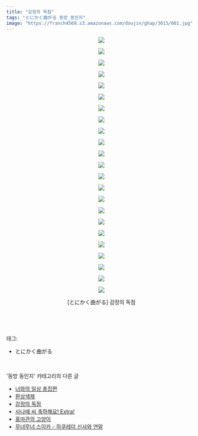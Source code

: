 ```yaml
---
title: "감정의 독점"
tags: "とにかく曲がる 동방_동인지"
image: "https://franch4569.s3.amazonaws.com/doujin/ghap/3015/001.jpg"
---
```

<div class="article">
<p style="text-align: center; clear: none; float: none;"><img src="{{ site.imgserver2 }}/ghap/3015/001.jpg"/></p>
<p style="text-align: center; clear: none; float: none;"><img src="{{ site.imgserver2 }}/ghap/3015/002.jpg"/></p>
<p style="text-align: center; clear: none; float: none;"><img src="{{ site.imgserver2 }}/ghap/3015/003.jpg"/></p>
<p style="text-align: center; clear: none; float: none;"><img src="{{ site.imgserver2 }}/ghap/3015/004.jpg"/></p>
<p style="text-align: center; clear: none; float: none;"><img src="{{ site.imgserver2 }}/ghap/3015/005.jpg"/></p>
<p style="text-align: center; clear: none; float: none;"><img src="{{ site.imgserver2 }}/ghap/3015/006.jpg"/></p>
<p style="text-align: center; clear: none; float: none;"><img src="{{ site.imgserver2 }}/ghap/3015/007.jpg"/></p>
<p style="text-align: center; clear: none; float: none;"><img src="{{ site.imgserver2 }}/ghap/3015/008.jpg"/></p>
<p style="text-align: center; clear: none; float: none;"><img src="{{ site.imgserver2 }}/ghap/3015/009.jpg"/></p>
<p style="text-align: center; clear: none; float: none;"><img src="{{ site.imgserver2 }}/ghap/3015/010.jpg"/></p>
<p style="text-align: center; clear: none; float: none;"><img src="{{ site.imgserver2 }}/ghap/3015/011.jpg"/></p>
<p style="text-align: center; clear: none; float: none;"><img src="{{ site.imgserver2 }}/ghap/3015/012.jpg"/></p>
<p style="text-align: center; clear: none; float: none;"><img src="{{ site.imgserver2 }}/ghap/3015/013.jpg"/></p>
<p style="text-align: center; clear: none; float: none;"><img src="{{ site.imgserver2 }}/ghap/3015/014.jpg"/></p>
<p style="text-align: center; clear: none; float: none;"><img src="{{ site.imgserver2 }}/ghap/3015/015.jpg"/></p>
<p style="text-align: center; clear: none; float: none;"><img src="{{ site.imgserver2 }}/ghap/3015/016.jpg"/></p>
<p style="text-align: center; clear: none; float: none;"><img src="{{ site.imgserver2 }}/ghap/3015/017.jpg"/></p>
<p style="text-align: center; clear: none; float: none;"><img src="{{ site.imgserver2 }}/ghap/3015/018.jpg"/></p>
<p style="text-align: center; clear: none; float: none;"><img src="{{ site.imgserver2 }}/ghap/3015/019.jpg"/></p>
<p style="text-align: center; clear: none; float: none;"><img src="{{ site.imgserver2 }}/ghap/3015/020.jpg"/></p>
<p style="text-align: center; clear: none; float: none;"><img src="{{ site.imgserver2 }}/ghap/3015/021.jpg"/></p>
<p style="text-align: center; clear: none; float: none;"><img src="{{ site.imgserver2 }}/ghap/3015/022.jpg"/></p>
<p style="text-align: center; clear: none; float: none;"><img src="{{ site.imgserver2 }}/ghap/3015/023.jpg"/></p>
<p style="text-align: center; clear: none; float: none;">[とにかく曲がる] 감정의 독점</p>
<p><br/></p>
</div><br/>
<div class="tagTrail">
<p>태그: </p>
<ul>
<li>とにかく曲がる</li>
</ul>
</div><br/>
<div class="another">
<p>'동방 동인지' 카테고리의 다른 글</p>
<ul>
<li><a href="/ghap_3018">너와의 일상 총집편</a></li>
<li><a href="/ghap_3016">환상색제</a></li>
<li><a href="/ghap_3015">감정의 독점</a></li>
<li><a href="/ghap_3014">사나에 씨 축하해요! Extra!</a></li>
<li><a href="/ghap_3011">홍마관의 고양이</a></li>
<li><a href="/ghap_3010">무녀무녀 스이카 - 하쿠레이 신사와 연말</a></li>
</ul>
</div><br/>
<div class="cb_module cb_fluid">
<div class="cb_wrt cb_profile">
</div><!-- commentList close -->
</div><br/>
